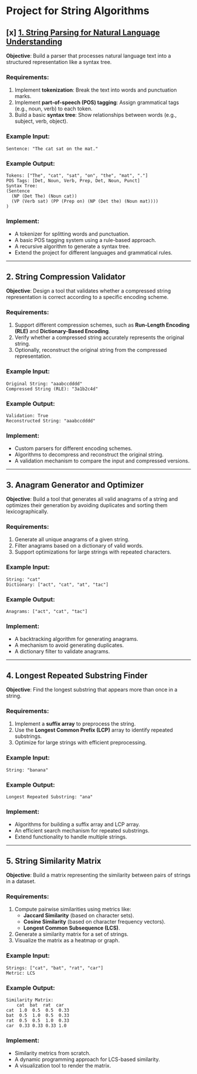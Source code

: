 # Project for String Algorithms

## [x] **[1. String Parsing for Natural Language Understanding](./1/)**

**Objective**: Build a parser that processes natural language text into a structured representation like a syntax tree.

### **Requirements**:

1. Implement **tokenization**: Break the text into words and punctuation marks.
2. Implement **part-of-speech (POS) tagging**: Assign grammatical tags (e.g., noun, verb) to each token.
3. Build a basic **syntax tree**: Show relationships between words (e.g., subject, verb, object).

### **Example Input**:

```plaintext
Sentence: "The cat sat on the mat."
```

### **Example Output**:

```plaintext
Tokens: ["The", "cat", "sat", "on", "the", "mat", "."]
POS Tags: [Det, Noun, Verb, Prep, Det, Noun, Punct]
Syntax Tree:
(Sentence
  (NP (Det The) (Noun cat))
  (VP (Verb sat) (PP (Prep on) (NP (Det the) (Noun mat))))
)
```

### **Implement**:

- A tokenizer for splitting words and punctuation.
- A basic POS tagging system using a rule-based approach.
- A recursive algorithm to generate a syntax tree.
- Extend the project for different languages and grammatical rules.

---

## **2. String Compression Validator**

**Objective**: Design a tool that validates whether a compressed string representation is correct according to a specific encoding scheme.

### **Requirements**:

1. Support different compression schemes, such as **Run-Length Encoding (RLE)** and **Dictionary-Based Encoding**.
2. Verify whether a compressed string accurately represents the original string.
3. Optionally, reconstruct the original string from the compressed representation.

### **Example Input**:

```plaintext
Original String: "aaabccdddd"
Compressed String (RLE): "3a1b2c4d"
```

### **Example Output**:

```plaintext
Validation: True
Reconstructed String: "aaabccdddd"
```

### **Implement**:

- Custom parsers for different encoding schemes.
- Algorithms to decompress and reconstruct the original string.
- A validation mechanism to compare the input and compressed versions.

---

## **3. Anagram Generator and Optimizer**

**Objective**: Build a tool that generates all valid anagrams of a string and optimizes their generation by avoiding duplicates and sorting them lexicographically.

### **Requirements**:

1. Generate all unique anagrams of a given string.
2. Filter anagrams based on a dictionary of valid words.
3. Support optimizations for large strings with repeated characters.

### **Example Input**:

```plaintext
String: "cat"
Dictionary: ["act", "cat", "at", "tac"]
```

### **Example Output**:

```plaintext
Anagrams: ["act", "cat", "tac"]
```

### **Implement**:

- A backtracking algorithm for generating anagrams.
- A mechanism to avoid generating duplicates.
- A dictionary filter to validate anagrams.

---

## **4. Longest Repeated Substring Finder**

**Objective**: Find the longest substring that appears more than once in a string.

### **Requirements**:

1. Implement a **suffix array** to preprocess the string.
2. Use the **Longest Common Prefix (LCP)** array to identify repeated substrings.
3. Optimize for large strings with efficient preprocessing.

### **Example Input**:

```plaintext
String: "banana"
```

### **Example Output**:

```plaintext
Longest Repeated Substring: "ana"
```

### **Implement**:

- Algorithms for building a suffix array and LCP array.
- An efficient search mechanism for repeated substrings.
- Extend functionality to handle multiple strings.

---

## **5. String Similarity Matrix**

**Objective**: Build a matrix representing the similarity between pairs of strings in a dataset.

### **Requirements**:

1. Compute pairwise similarities using metrics like:
   - **Jaccard Similarity** (based on character sets).
   - **Cosine Similarity** (based on character frequency vectors).
   - **Longest Common Subsequence (LCS)**.
2. Generate a similarity matrix for a set of strings.
3. Visualize the matrix as a heatmap or graph.

### **Example Input**:

```plaintext
Strings: ["cat", "bat", "rat", "car"]
Metric: LCS
```

### **Example Output**:

```plaintext
Similarity Matrix:
    cat  bat  rat  car
cat  1.0  0.5  0.5  0.33
bat  0.5  1.0  0.5  0.33
rat  0.5  0.5  1.0  0.33
car  0.33 0.33 0.33 1.0
```

### **Implement**:

- Similarity metrics from scratch.
- A dynamic programming approach for LCS-based similarity.
- A visualization tool to render the matrix.
